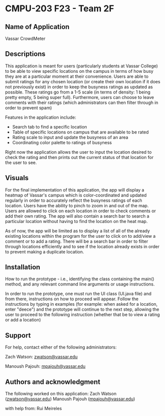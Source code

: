 # CMPU-203 F23 - Team 2F




## Name of Application 
Vassar CrowdMeter 

## Descriptions

This application is meant for users (particularly students at Vassar College) to be able to view specific locations on the campus in terms of how busy they are at a particular moment at their convenience. Users are able to submit ratings for any chosen location (or create their own location if it does not previously exist) in order to keep the busyness ratings as updated as possible. These ratings go from a 1-5 scale (in terms of density: 1 being pretty empty, 5 being super full). Furthermore, users can choose to leave comments with their ratings (which administrators can then filter through in order to prevent spam) 

Features in the application include:
* Search tab to find a specific location
* Table of specific locations on campus that are available to be rated
* Rating scale to input and update the busyness of an area
* Coordinating color palette to ratings of busyness

Right now the application allows the user to input the location desired to check the rating and then prints out the current status of that location for the user to see. 





## Visuals
For the final implementation of this application, the app will display a heatmap of Vassar's campus which is color-coordinated and updated regularly in order to accurately reflect the busyness ratings of each location. Users have the ability to pinch to zoom in and out of the map. Users are allowed to click on each location in order to check comments or add their own rating.
The app will also contain a search bar to search a particular location without having to find the location on the heat map.

As of now, the app will be limited as to display a list of all of the already existing locations within the program for the user to click on to add/view a comment or to add a rating. There will be a search bar in order to filter through locations efficiently and to see if the location already exists in order to prevent making a duplicate location.

## Installation
How to run the prototype - i.e., identifying the class containing the main() method, and any relevant command line arguments or usage instructions.

In order to run the prototype, one must run the UI class (UI.java file) and from there, instructions on how to proceed will appear. Follow the instructions by typing in examples (for example: when asked for a location, enter "deece") and the prototype will continue to the next step, allowing the user to proceed to the following instruction (whether that be to view a rating or add a location)


## Support
For help, contact either of the following administrators: 

Zach Watson: zwatson@vassar.edu

Manoush Pajouh: mpajouh@vassar.edu

## Authors and acknowledgment
The following worked on this application: 
Zach Watson (zwatson@vassar.edu)
Manoush Pajouh (mpajouh@vassar.edu)

with help from: Rui Meireles 
